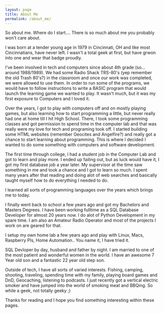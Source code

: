 ```yaml
---
layout: page
title: About Me
permalink: /about_me/
---
```


So about me. Where do I start.... There is so much about me you probably won't care about.

I was born at a tender young age in 1979 in Cincinnati, OH and like most Cincinnatians, have never left. I wasn't a total geek at first, but have grwon into one and wear that badge proudly.

I've been involved in tech and computers since about 4th grade (so... around 1988/1989). We had some Radio Shack TRS-80's (yep remember the old Trash 80's?) in the classroom and once our work was completed, we were allowed to use them. In order to run some of the programs, we would have to follow instructions to write a BASIC program that would launch the learning game we wanted to play. It wasn't much, but it was my first exposure to Computers and I loved it. 

Over the years, I got to play with computers off and on mostly playing games, but also learning how to start programming a little, but never really had one at home till I hit High School. There, I took some programming classes and got permission to spend time in the computer lab and that was really were my love for tech and programing took off. I started building some HTML websites (remember Geocites and Angelfire?) and really got a chance to start learning about programming. This is where I decided I wanted to do some something with computers and software development.

The first time through college, I had a student job in the Computer Lab and got to learn and play more. I ended up failing out, but as luck would have it, I got my first database job a year later. My supervisor at the time saw something in me and took a chance and I got to learn so much. I spent many years after that reading and doing alot of web searches and basically taught myself how to do everything I needed to do.

I learned all sorts of programming languages over the years which brings me to today.

I finally went back to school a few years ago and got my Bachelors and Masters Degrees. I have been working fulltime as a SQL Database Developer for almost 20 years now. I do alot of Python Development in my spare time. I am also an Amateur Radio Operator and most of the projects I work on are geared for that.

I setup my own home lab a few years ago and play with Linux, Macs, Raspberry PIs, Home Automation.. You name it, I have tried it.

SQL Devloper by day, husband and father by night. I am married to one of the most patient and wonderful women in the world. I have an awesome 7 Year old son and a fantastic 22 year old step son. 

Outside of tech, I have all sorts of varied interests. Fishing, camping, shooting, traveling, spending time with my family, playing board games and DnD, Geocaching, listening to podcasts. I just recently got a vertical electric smoker and have jumped into the world of smoking meat and BBQing. So while a geek, not totally geeky ;)

Thanks for reading and I hope you find something interesting within these pages.
